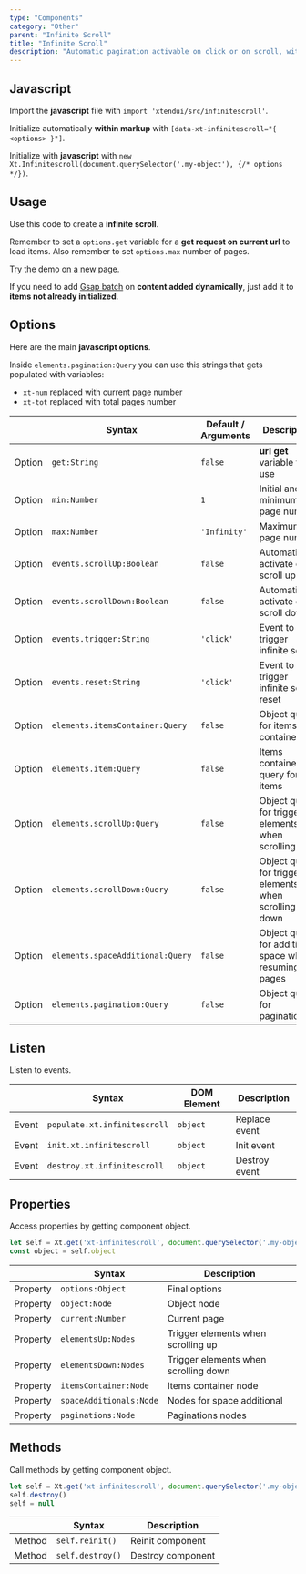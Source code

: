 ```yaml
---
type: "Components"
category: "Other"
parent: "Infinite Scroll"
title: "Infinite Scroll"
description: "Automatic pagination activable on click or on scroll, with browser navigation support that loads only the current page."
---
```


## Javascript

Import the **javascript** file with `import 'xtendui/src/infinitescroll'`.

Initialize automatically **within markup** with `[data-xt-infinitescroll="{ <options> }"]`.

Initialize with **javascript** with `new Xt.Infinitescroll(document.querySelector('.my-object'), {/* options */})`.

## Usage

Use this code to create a **infinite scroll**.

Remember to set a `options.get` variable for a **get request on current url** to load items. Also remember to set `options.max` number of pages.

Try the demo [on a new page](/demos/components/listing/infinitescroll).

<demo>
  <div class="gatsby_demo_item xt-toggle" data-iframe="demos/components/listing/infinitescroll">
  </div>
</demo>

If you need to add [Gsap batch](https://greensock.com/docs/v3/Plugins/ScrollTrigger/static.batch()) on **content added dynamically**, just add it to **items not already initialized**.

<demo>
  <div class="gatsby_demo_item xt-toggle" data-iframe="demos/components/listing/infinitescroll-fade">
  </div>
</demo>

## Options

Here are the main **javascript options**.

Inside `elements.pagination:Query` you can use this strings that gets populated with variables:

- `xt-num` replaced with current page number
- `xt-tot` replaced with total pages number

<div class="xt-overflow-sub overflow-y-hidden overflow-x-scroll my-5 xt-my-auto w-full">

|                         | Syntax                                    | Default / Arguments                       | Description                   |
| ----------------------- | ----------------------------------------- | ----------------------------- | ----------------------------- |
| Option                    | `get:String`                          | `false`        | **url get** variable to use            |
| Option                    | `min:Number`                          | `1`        | Initial and minimum page number            |
| Option                    | `max:Number`                          | `'Infinity'`        | Maximum page number            |
| Option                    | `events.scrollUp:Boolean`                          | `false`        | Automatically activate on scroll up            |
| Option                    | `events.scrollDown:Boolean`                          | `false`        | Automatically activate on scroll down            |
| Option                    | `events.trigger:String`                          | `'click'`        | Event to trigger infinite scroll            |
| Option                    | `events.reset:String`                          | `'click'`        | Event to trigger infinite scroll reset            |
| Option                    | `elements.itemsContainer:Query`                          | `false`        | Object query for items container            |
| Option                    | `elements.item:Query`                          | `false`        | Items container query for items            |
| Option                    | `elements.scrollUp:Query`                          | `false`        | Object query for trigger elements when scrolling up            |
| Option                    | `elements.scrollDown:Query`                          | `false`        | Object query for trigger elements when scrolling down            |
| Option                    | `elements.spaceAdditional:Query`                          | `false`        | Object query for additional space when resuming pages            |
| Option                    | `elements.pagination:Query`                          | `false`        | Object query for pagination            |

</div>

## Listen

Listen to events.

<div class="xt-overflow-sub overflow-y-hidden overflow-x-scroll my-5 xt-my-auto w-full">

|                         | Syntax                                    | DOM Element                    | Description                   |
| ----------------------- | ----------------------------------------- | ----------------------------- | ----------------------------- |
| Event                   | `populate.xt.infinitescroll`           | `object` | Replace event             |
| Event                   | `init.xt.infinitescroll`           | `object` | Init event             |
| Event                   | `destroy.xt.infinitescroll`           | `object` | Destroy event             |

</div>

## Properties

Access properties by getting component object.

```js
let self = Xt.get('xt-infinitescroll', document.querySelector('.my-object'))
const object = self.object
```

<div class="xt-overflow-sub overflow-y-hidden overflow-x-scroll my-5 xt-my-auto w-full">

|                         | Syntax                                   | Description                   |
| ----------------------- | ---------------------------------------- | ----------------------------- |
| Property                   | `options:Object`       | Final options             |
| Property                   | `object:Node`       | Object node             |
| Property                   | `current:Number`       | Current page             |
| Property                   | `elementsUp:Nodes`       | Trigger elements when scrolling up             |
| Property                   | `elementsDown:Nodes`       | Trigger elements when scrolling down             |
| Property                   | `itemsContainer:Node`       | Items container node             |
| Property                   | `spaceAdditionals:Node`       | Nodes for space additional             |
| Property                   | `paginations:Node`       | Paginations nodes             |

</div>

## Methods

Call methods by getting component object.

```js
let self = Xt.get('xt-infinitescroll', document.querySelector('.my-object'))
self.destroy()
self = null
```

<div class="xt-overflow-sub overflow-y-hidden overflow-x-scroll my-5 xt-my-auto w-full">

|                         | Syntax                                    | Description                   |
| ----------------------- | ----------------------------------------- | ----------------------------- |
| Method                  | `self.reinit()`       | Reinit component             |
| Method                  | `self.destroy()`              | Destroy component            |

</div>
